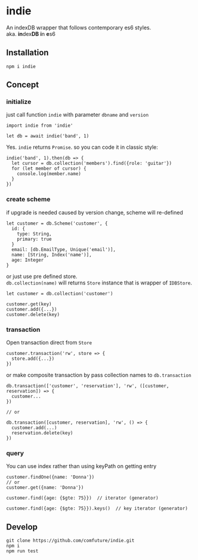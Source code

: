 # indie

An indexDB wrapper that follows contemporary es6 styles.  
aka. **in**dex**DB** **i**n **e**s6

## Installation

```
npm i indie
```

## Concept

### initialize

just call function `indie` with parameter `dbname` and `version`

```
import indie from 'indie'

let db = await indie('band', 1)
```

Yes. `indie` returns `Promise`. so you can code it in classic style:

```
indie('band', 1).then(db => {
  let cursor = db.collection('members').find({role: 'guitar'})
  for (let member of cursor) {
    console.log(member.name)
  }
})
```

### create scheme

if upgrade is needed caused by version change, scheme will re-defined

```
let customer = db.Scheme('customer', {
  id: {
    type: String,
    primary: true
  }
  email: [db.EmailType, Unique('email')],
  name: [String, Index('name')],
  age: Integer
}
```

or just use pre defined store.  
`db.collection(name)` will returns `Store` instance that is wrapper of `IDBStore`.

```
let customer = db.collection('customer')

customer.get(key)
customer.add({...})
customer.delete(key)
```

### transaction

Open transaction direct from `Store`

```
customer.transaction('rw', store => {
  store.add({...})
})
```

or make composite transaction by pass collection names to `db.transaction`

```
db.transaction(['customer', 'reservation'], 'rw', ([customer, reservation]) => {
  customer...
})

// or

db.transaction([customer, reservation], 'rw', () => {
  customer.add(...)
  reservation.delete(key)
})
```

### query

You can use index rather than using keyPath on getting entry

```
customer.findOne({name: 'Donna'})
// or
customer.get({name: 'Donna'})
```



```
customer.find({age: {$gte: 75}})  // iterator (generator)

customer.find({age: {$gte: 75}}).keys()  // key iterator (generator)
```


## Develop

```
git clone https://github.com/comfuture/indie.git
npm i
npm run test
```